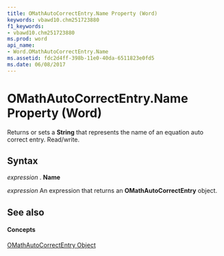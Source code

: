 ```yaml
---
title: OMathAutoCorrectEntry.Name Property (Word)
keywords: vbawd10.chm251723880
f1_keywords:
- vbawd10.chm251723880
ms.prod: word
api_name:
- Word.OMathAutoCorrectEntry.Name
ms.assetid: fdc2d4ff-398b-11e0-40da-6511823e0fd5
ms.date: 06/08/2017
---
```



# OMathAutoCorrectEntry.Name Property (Word)

Returns or sets a  **String** that represents the name of an equation auto correct entry. Read/write.


## Syntax

 _expression_ . **Name**

 _expression_ An expression that returns an **OMathAutoCorrectEntry** object.


## See also


#### Concepts


[OMathAutoCorrectEntry Object](Word.OMathAutoCorrectEntry.md)

